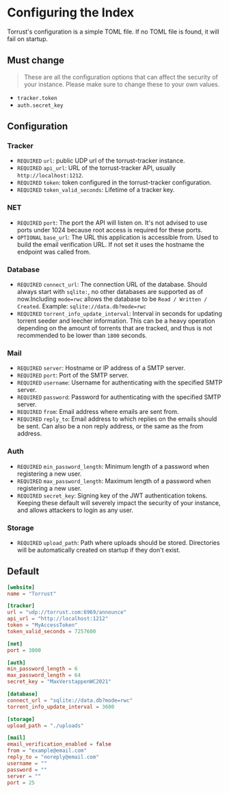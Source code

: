# Configuring the Index

Torrust's configuration is a simple TOML file. If no TOML file is found, it will fail on startup.

## Must change

> These are all the configuration options that can affect the security of your instance. Please make sure to change these to your own values.

- `tracker.token`
- `auth.secret_key`

## Configuration

### Tracker

- `REQUIRED` `url`: public UDP url of the torrust-tracker instance.
- `REQUIRED` `api_url`: URL of the torrust-tracker API, usually `http://localhost:1212`.
- `REQUIRED` `token`: token configured in the torrust-tracker configuration.
- `REQUIRED` `token_valid_seconds`: Lifetime of a tracker key.

### NET

- `REQUIRED` `port`: The port the API will listen on. It's not advised to use ports under 1024 because root access is required for these ports.
- `OPTIONAL` `base_url`: The URL this application is accessible from. Used to build the email verification URL. If not set it uses the hostname the endpoint was called from.

### Database

- `REQUIRED` `connect_url`: The connection URL of the database. Should always start with `sqlite:`, no other databases are supported as of now.Including `mode=rwc` allows the database to be `Read / Written / Created`. Example: `sqlite://data.db?mode=rwc`
- `REQUIRED` `torrent_info_update_interval`: Interval in seconds for updating torrent seeder and leecher information. This can be a heavy operation depending on the amount of torrents that are tracked, and thus is not recommended to be lower than `1800` seconds.

### Mail

- `REQUIRED` `server`: Hostname or IP address of a SMTP server.
- `REQUIRED` `port`: Port of the SMTP server.
- `REQUIRED` `username`: Username for authenticating with the specified SMTP server.
- `REQUIRED` `password`: Password for authenticating with the specified SMTP server.
- `REQUIRED` `from`: Email address where emails are sent from.
- `REQUIRED` `reply_to`: Email address to which replies on the emails should be sent. Can also be a non reply address, or the same as the from address.

### Auth

- `REQUIRED` `min_password_length`: Minimum length of a password when registering a new user.
- `REQUIRED` `max_password_length`: Maximum length of a password when registering a new user.
- `REQUIRED` `secret_key`: Signing key of the JWT authentication tokens. Keeping these default will severely impact the security of your instance, and allows attackers to login as any user.

### Storage

- `REQUIRED` `upload_path`: Path where uploads should be stored. Directories will be automatically created on startup if they don't exist.

## Default

```toml
[website]
name = "Torrust"

[tracker]
url = "udp://torrust.com:6969/announce"
api_url = "http://localhost:1212"
token = "MyAccessToken"
token_valid_seconds = 7257600

[net]
port = 3000

[auth]
min_password_length = 6
max_password_length = 64
secret_key = "MaxVerstappenWC2021"

[database]
connect_url = "sqlite://data.db?mode=rwc"
torrent_info_update_interval = 3600

[storage]
upload_path = "./uploads"

[mail]
email_verification_enabled = false
from = "example@email.com"
reply_to = "noreply@email.com"
username = ""
password = ""
server = ""
port = 25
```
